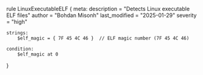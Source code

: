 rule LinuxExecutableELF
{
    meta:
        description = "Detects Linux executable ELF files"
        author = "Bohdan Misonh"
        last_modified = "2025-01-29"
        severity = "high"

    strings:
        $elf_magic = { 7F 45 4C 46 }  // ELF magic number (7F 45 4C 46)
        
    condition:
        $elf_magic at 0
}
